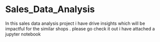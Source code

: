 # Sales_Data_Analysis
In this sales data analysis project i have drive insights which will be impactful for the similar shops . please go check it out i have attached a jupyter notebook 



